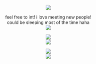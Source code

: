 <p align="center">
  <image src="https://media.discordapp.net/attachments/1036605748794363924/1213004645929197628/GfgAAAABJRU5ErkJggg.png?ex=65f3e59c&is=65e1709c&hm=e4fe79cc6241f5a98c1b8828c68147e707a120526f00ca7968129acc563d8aa0&=&format=webp&quality=lossless&width=264&height=313">
</p>


<p align="center">
feel free to int! i love meeting new people! 
<br>
could be sleeping most of the time haha
  <br>
  <image src="https://64.media.tumblr.com/bfafc80b28ff5e16d3480debe28b426f/762a7abac4831275-16/s250x250_c1/839e241a2186d3e210cc2adb0b80aed384120bb4.gifv">
<br>
<p align="center">
<image  src="https://epic.crd.co/assets/images/gallery02/213665da.gif?v=b52a0828">
<br>
<image src="https://hosting.photobucket.com/albums/oo187/impishmidna/PIXELS/Anime/Pokemon/245-suicune-front.gif">
<br>
<p align="center">
<image src="https://media.discordapp.net/attachments/1205244082428059668/1209515018912137236/822_Sem_Titulo_20240220115004.png?ex=65e733a4&is=65d4bea4&hm=6cad58ec87228a8499d8ce950790e0df05890036ad6ee3ab4b4da77f7ddc6a01&=&format=webp&quality=lossless&width=120&height=202">
<br>
<image src="https://i.redd.it/emnapsp6qgw81.jpg">
<br>

</p>
</p>



</p>

<br>





<!--
**deathdelivery/deathdelivery** is a ✨ _special_ ✨ repository because its `README.md` (this file) appears on your GitHub profile.

Here are some ideas to get you started:

- 🔭 I’m currently working on ...
- 🌱 I’m currently learning ...
- 👯 I’m looking to collaborate on ...
- 🤔 I’m looking for help with ...
- 💬 Ask me about ...
- 📫 How to reach me: ...
- 😄 Pronouns: ...
- ⚡ Fun fact: ...
-->
